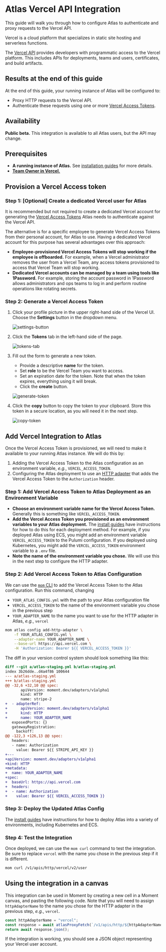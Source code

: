 # Atlas Vercel API Integration

This guide will walk you through how to configure Atlas to authenticate and proxy requests to the Vercel API.

Vercel is a cloud platform that specializes in static site hosting and serverless functions.

The [Vercel API][vercel-api] provides developers with programmatic access to the Vercel platform.
This includes APIs for deployments, teams and users, certificates, and build artifacts.

## Results at the end of this guide

At the end of this guide, your running instance of Atlas will be configured to:

-   Proxy HTTP requests to the Vercel API.
-   Authenticate these requests using one or more [Vercel Access Tokens][access-tokens-docs].

## Availability

**Public beta.** This integration is available to all Atlas users, but the API may change.

## Prerequisites

-   **A running instance of Atlas.** See [installation guides][install-guides] for more details.
-   [**Team Owner in Vercel.**][vercel-team-owner]

## Provision a Vercel Access token

### Step 1: [Optional] Create a dedicated Vercel user for Atlas

It is recommended but not required to create a dedicated Vercel account for generating the [Vercel Access Tokens][access-tokens-docs] Atlas needs to authenticate against the Vercel API.

The alternative is for a specific employee to generate Vercel Access Tokens from their personal account, for Atlas to use.
Having a dedicated Vercel account for this purpose has several advantages over this approach:

-   **Employee-provisioned Vercel Access Tokens will stop working if the employee is offboarded.**
    For example, when a Vercel administrator removes the user from a Vercel Team, any access tokens provisioned to access that Vercel Team will stop working.
-   **Dedicated Vercel accounts can be managed by a team using tools like 1Password.**
    For example, storing the account password in 1Password allows administrators and ops teams to log in and perform routine operations like rotating secrets.

### Step 2: Generate a Vercel Access Token

1.  Click your profile picture in the upper right-hand side of the Vercel UI.
    Choose the **Settings** button in the dropdown menu.

    ![settings-button](/atlas-docs/images/vercel-settings.png)

1.  Click the **Tokens** tab in the left-hand side of the page.

    ![tokens-tab](/atlas-docs/images/vercel-settings-sidebar.png)

1.  Fill out the form to generate a new token.

    -   Provide a descriptive **name** for the token.
    -   Set **role** to be the Vercel Team you want to access.
    -   Set an expiration date for the token. Note that when the token expires, everything using it will break.
    -   Click the **create** button.

    ![generate-token](/atlas-docs/images/vercel-create-token.png)

1.  Click the **copy** button to copy the token to your clipboard.
    Store this token in a secure location, as you will need it in the next step.

    ![copy-token](/atlas-docs/images/vercel-token-copy.png)

## Add Vercel Integration to Atlas

Once the Vercel Access Token is provisioned, we will need to make it available to your running Atlas instance.
We will do this by:

1. Adding the Vercel Access Token to the Atlas configuration as an environment variable, _e.g._, `VERCEL_ACCESS_TOKEN`.
1. Configuring the Atlas deployment to use an [HTTP adapter][http-adapter] that adds the Vercel Access Token to the `Authorization` header.

### Step 1: Add Vercel Access Token to Atlas Deployment as an Environment Variable

-   **Choose an environment variable name for the Vercel Access Token.** Generally this is something like `VERCEL_ACCESS_TOKEN`.
-   **Add the Vercel Access Token you provisioned as an environment variables to your Atlas deployment.**
    The [install guides][install-guides] have instructions for how to do this for each deployment method.
    For example, if you deployed Atlas using ECS, you might add an environment variable `VERCEL_ACCESS_TOKEN` to the Pulumi configuration.
    If you deployed using Kubernetes, you might add the `VERCEL_ACCESS_TOKEN` environment variable to a `.env` file.
-   **Note the name of the environment variable you chose.** We will use this in the next step to configure the HTTP adapter.

### Step 2: Add Vercel Access Token to Atlas Configuration

We can use the [`mom` CLI][mom] to add the Vercel Access Token to the Atlas configuration.
Run this command, changing

-   `YOUR_ATLAS_CONFIG.yml` with the path to your Atlas configuration file
-   `VERCEL_ACCESS_TOKEN` to the name of the environment variable you chose in the previous step
-   `YOUR_ADAPTER_NAME` to the name you want to use for the HTTP adapter in Atlas, _e.g._, `vercel`

```sh
mom atlas config add-http-adapter \
    -f YOUR_ATLAS_CONFIG.yml \
    --adapter-name YOUR_ADAPTER_NAME \
    --base-url https://api.vercel.com \
    -H 'Authorization: Bearer ${{ VERCEL_ACCESS_TOKEN }}'
```

The diff in your version control system should look something like this:

```diff
diff --git a/atlas-staging.yml b/atlas-staging.yml
index 3b26dde..d4a4f86 100644
--- a/atlas-staging.yml
+++ b/atlas-staging.yml
@@ -32,6 +32,10 @@ spec:
       apiVersion: moment.dev/adapters/v1alpha1
       kind: HTTP
       name: stripe-2
+  - adapterRef:
+      apiVersion: moment.dev/adapters/v1alpha1
+      kind: HTTP
+      name: YOUR_ADAPTER_NAME
   exposedPorts: {}
   gatewayRegistration:
     backoff:
@@ -122,3 +126,13 @@ spec:
   headers:
   - name: Authorization
     value: Bearer ${{ STRIPE_API_KEY }}
+---
+apiVersion: moment.dev/adapters/v1alpha1
+kind: HTTP
+metadata:
+  name: YOUR_ADAPTER_NAME
+spec:
+  baseUrl: https://api.vercel.com
+  headers:
+  - name: Authorization
+    value: Bearer ${{ VERCEL_ACCESS_TOKEN }}
```

### Step 3: Deploy the Updated Atlas Config

The [install guides][install-guides] have instructions for how to deploy Atlas into a variety of environments, including Kubernetes and ECS.

### Step 4: Test the Integration

Once deployed, we can use the `mom curl` command to test the integration.
Be sure to replace `vercel` with the name you chose in the previous step if it is different.

```sh
mom curl /v1/apis/http/vercel/v2/user
```

## Using the integration in a canvas

This integration can be used in Moment by creating a new cell in a Moment canvas, and pasting the following code.
Note that you will need to assign `httpAdapterName` to the name you chose for the HTTP adapter in the previous step, _e.g._, `vercel`.

```typescript
const httpAdapterName = "vercel";
const response = await atlasProxyFetch(`/v1/apis/http/${httpAdapterName}/v2/user`);
return await response.json();
```

If the integration is working, you should see a JSON object representing your Vercel user account.

[vercel-api]: https://vercel.com/docs/rest-api
[vercel-team-owner]: https://vercel.com/docs/teams-and-accounts/team-members-and-roles#owner-role
[access-tokens-docs]: https://vercel.com/docs/rest-api#introduction/api-basics/authentication
[http-adapter]: /atlas-docs/integrations/http-and-rest-apis.md
[mom]: /atlas-docs/Installations/mom-cli-reference.md
[install-guides]: /atlas-docs/Installations/
